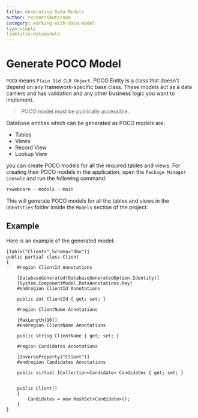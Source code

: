 ```yaml
---
title: Generating Data Models
author: rxcontributorone
category: working-with-data-model  
type:simple
linktitle:datamodels
---
```


# Generate POCO Model

`POCO` means `Plain Old CLR Object`. POCO Entity is a class that doesn't depend on any framework-specific base class. These models act as a data carriers and has validation and any other business logic you want to implement. 

> POCO model must be publically accessible.

Database entities which can be generated as POCO models are:

<ul>
    <li>Tables</li>
    <li>Views</li>
    <li>Record View</li>
    <li>Lookup View</li>
</ul>

 you can create POCO models for all the required tables and views. For creating their POCO models in the application, open the `Package Manager Console` and run the following command:

```js
rxwebcore --models --main
```

This will generate POCO models for all the tables and views in the `DbEntities` folder inside the `Models` section of the project.

## Example

Here is an example of the generated model:

```
[Table("Clients",Schema="dbo")]
public partial class Client
{
    #region ClientId Annotations

    [DatabaseGenerated(DatabaseGeneratedOption.Identity)]
    [System.ComponentModel.DataAnnotations.Key]
    #endregion ClientId Annotations

    public int ClientId { get; set; }

    #region ClientName Annotations

    [MaxLength(10)]
    #endregion ClientName Annotations

    public string ClientName { get; set; }

    #region Candidates Annotations

    [InverseProperty("Client")]
    #endregion Candidates Annotations

    public virtual ICollection<Candidate> Candidates { get; set; }


    public Client()
    {
        Candidates = new HashSet<Candidate>();
    }
}
```
